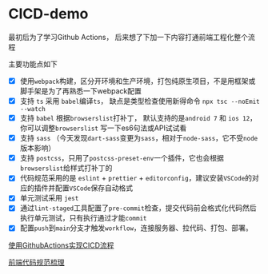 # CICD-demo

最初后为了学习Github Actions， 后来想了下加一下内容打通前端工程化整个流程

主要功能点如下

- [x] 使用`webpack`构建，区分开环境和生产环境，打包纯原生项目，不是用框架或脚手架是为了再熟悉一下webpack配置
- [x] 支持 `ts` 采用 `babel`编译`ts`， 缺点是类型检查使用新得命令 `npx tsc --noEmit --watch`
- [x] 支持 `babel` 根据`browserslist`打补丁， 默认支持的是`android 7` 和 `ios 12`， 你可以调整`browserslist` 写一下es6句法或API试试看
- [x] 支持 `sass` （今天发现`dart-sass`变更为`sass`，相对于`node-sass`，它不受`node`版本影响）
- [x] 支持 `postcss`，只用了`postcss-preset-env`一个插件，它也会根据`browserslist`给样式打补丁的
- [x] 代码规范采用的是 `eslint` + `prettier` + `editorconfig`，建议安装`VSCode`的对应的插件并配置`VSCode`保存自动格式
- [x] 单元测试采用 `jest`
- [x] 通过`lint-staged`工具配置了`pre-commit`检查，提交代码前会格式化代码然后执行单元测试，只有执行通过才能`commit`
- [x] 配置`push`到`main`分支才触发`workflow`，连接服务器、拉代码、打包、部署。

[使用GithubActions实现CICD流程](https://blog.warmplace.cn/post/github-actions)

[前端代码规范梳理](https://blog.warmplace.cn/post/specification)

